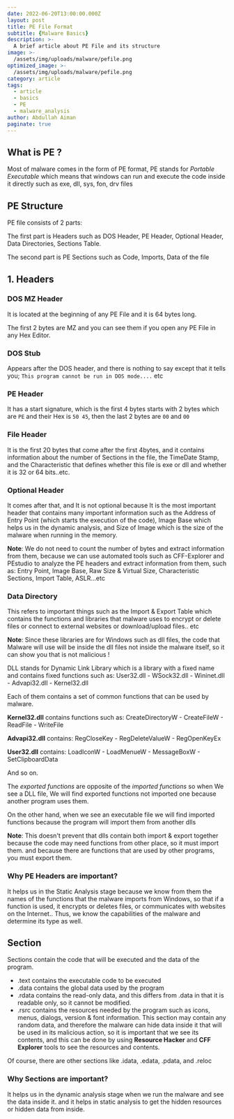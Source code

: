 ```yaml
---
date: 2022-06-20T13:00:00.000Z
layout: post
title: PE File Format
subtitle: {Malware Basics}
description: >-
  A brief article about PE File and its structure
image: >-
  /assets/img/uploads/malware/pefile.png
optimized_image: >-
  /assets/img/uploads/malware/pefile.png
category: article
tags:
  - article
  - basics
  - PE
  - malware_analysis
author: Abdullah Aiman
paginate: true
---
```

## What is PE ?
Most of malware comes in the form of PE format, PE stands for *Portable Executable* which means that windows can run and execute the code inside it directly such as exe, dll, sys, fon, drv files

## PE Structure
PE file consists of 2 parts:

The first part is Headers such as DOS Header, PE Header, Optional Header, Data Directories, Sections Table.

The second part is PE Sections such as Code, Imports, Data of the file

## 1. Headers

### DOS MZ Header
It is located at the beginning of any PE File and it is 64 bytes long.

The first 2 bytes are MZ and you can see them if you open any PE File in any Hex Editor.

### DOS Stub
Appears after the DOS header, and there is nothing to say except that it tells you; `This program cannot be run in DOS mode....` etc

### PE Header
It has a start signature, which is the first 4 bytes starts with 2 bytes which are `PE` and their Hex is `50 45`, then the last 2 bytes are `00` and `00`

### File Header
It is the first 20 bytes that come after the first 4bytes, and it contains information about the number of Sections in the file, the TimeDate Stamp, and the Characteristic that defines whether this file is exe or dll and whether it is 32 or 64 bits..etc.

### Optional Header
It comes after that, and It is not optional because It is the most important header that contains many important information such as the Address of Entry Point (which starts the execution of the code), Image Base which helps us in the dynamic analysis, and Size of Image which is the size of the malware when running in the memory.

**Note**:
We do not need to count the number of bytes and extract information from them, because we can use automated tools such as CFF-Explorer and PEstudio to analyze the PE headers and extract information from them, such as:
Entry Point, Image Base, Raw Size & Virtual Size, Characteristic Sections, Import Table, ASLR...etc

### Data Directory
This refers to important things such as the Import & Export Table which contains the functions and libraries that malware uses to encrypt or delete files or connect to external websites or download/upload files.. etc

**Note**: Since these libraries are for Windows such as dll files, the code that Malware will use will be inside the dll files not inside the malware itself, so it can show you that is not malicious !

DLL stands for Dynamic Link Library which is a library with a fixed name and contains fixed functions such as:
User32.dll - WSock32.dll - Wininet.dll - Advapi32.dll - Kernel32.dll

Each of them contains a set of common functions that can be used by malware.

**Kernel32.dll** contains functions such as:
CreateDirectoryW - CreateFileW - ReadFile - WriteFile

**Advapi32.dll** contains:
RegCloseKey - RegDeleteValueW - RegOpenKeyEx

**User32.dll** contains:
LoadIconW - LoadMenueW - MessageBoxW - SetClipboardData

And so on.

The *exported functions* are opposite of the *imported functions* so when We see a DLL file, We will find exported functions not imported one because another program uses them.

On the other hand, when we see an executable file we will find imported functions because the program will import them from another dlls

**Note**: This doesn't prevent that dlls contain both import & export together because the code may need functions from other place, so it must import them. and because there are functions that are used by other programs, you must export them.

### Why PE Headers are important?
It helps us in the Static Analysis stage because we know from them the names of the functions that the malware imports from Windows, so that if a function is used, it encrypts or deletes files, or communicates with websites on the Internet.. Thus, we know the capabilities of the malware and determine its type as well.

## Section
Sections contain the code that will be executed and the data of the program.
- .text contains the executable code to be executed
- .data contains the global data used by the program
- .rdata contains the read-only data, and this differs from .data in that it is readable only, so it cannot be modified.
- .rsrc contains the resources needed by the program such as icons, menus, dialogs, version & font information.  This section may contain any random data, and therefore the malware can hide data inside it that will be used in its malicious action, so it is important that we see its contents, and this can be done by using **Resource Hacker** and **CFF Explorer** tools to see the resources and contents.

Of course, there are other sections like .idata, .edata, .pdata, and .reloc

### Why Sections are important?
It helps us in the dynamic analysis stage when we run the malware and see the data inside it. and it helps in static analysis to get the hidden resources or hidden data from inside.